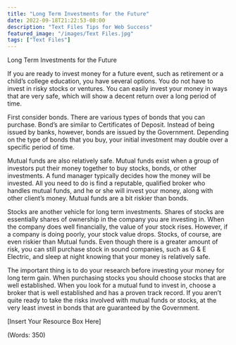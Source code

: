 ```yaml
---
title: "Long Term Investments for the Future"
date: 2022-09-18T21:22:53-08:00
description: "Text Files Tips for Web Success"
featured_image: "/images/Text Files.jpg"
tags: ["Text Files"]
---
```


Long Term Investments for the Future


If you are ready to invest money for a future event, such as retirement or a child’s college education, you have several options. You do not have to invest in risky stocks or ventures. You can easily invest your money in ways that are very safe, which will show a decent return over a long period of time.

First consider bonds. There are various types of bonds that you can purchase. Bond’s are similar to Certificates of Deposit. Instead of being issued by banks, however, bonds are issued by the Government. Depending on the type of bonds that you buy, your initial investment may double over a specific period of time.

Mutual funds are also relatively safe. Mutual funds exist when a group of investors put their money together to buy stocks, bonds, or other investments. A fund manager typically decides how the money will be invested. All you need to do is find a reputable, qualified broker who handles mutual funds, and he or she will invest your money, along with other client’s money. Mutual funds are a bit riskier than bonds.

Stocks are another vehicle for long term investments. Shares of stocks are essentially shares of ownership in the company you are investing in. When the company does well financially, the value of your stock rises. However, if a company is doing poorly, your stock value drops. Stocks, of course, are even riskier than Mutual funds. Even though there is a greater amount of risk, you can still purchase stock in sound companies, such as G & E Electric, and sleep at night knowing that your money is relatively safe. 

The important thing is to do your research before investing your money for long term gain. When purchasing stocks you should choose stocks that are well established. When you look for a mutual fund to invest in, choose a broker that is well established and has a proven track record. If you aren’t quite ready to take the risks involved with mutual funds or stocks, at the very least invest in bonds that are guaranteed by the Government.


[Insert Your Resource Box Here]

(Words: 350)


